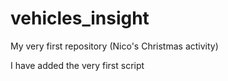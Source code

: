 # vehicles_insight
My very first repository (Nico's Christmas activity)


I have added the very first script

